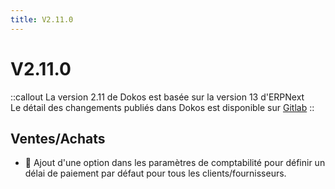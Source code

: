 ```yaml
---
title: V2.11.0
---
```


# V2.11.0

::callout
La version 2.11 de Dokos est basée sur la version 13 d'ERPNext  
Le détail des changements publiés dans Dokos est disponible sur [Gitlab](https://gitlab.com/dokos/dokos/-/releases)
::

## Ventes/Achats

- :rocket: Ajout d'une option dans les paramètres de comptabilité pour définir un délai de paiement par défaut pour tous les clients/fournisseurs.

